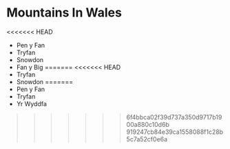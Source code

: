 Mountains In Wales
==================

<<<<<<< HEAD
* Pen y Fan
* Tryfan
* Snowdon
* Fan y Big
=======
<<<<<<< HEAD
* Tryfan
* Snowdon
=======
* Pen y Fan
* Tryfan
* Yr Wyddfa
>>>>>>> 6f4bbca02f39d737a350d9717b1900a880c10d6b
>>>>>>> 919247cb84e39ca1558088f1c28b5c7a52cf0e6a
